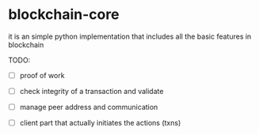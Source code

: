 # blockchain-core

it is an simple python implementation that includes all the basic features in blockchain

TODO:

- [ ]  proof of work
- [ ]  check integrity of a transaction and validate
- [ ]  manage peer address and communication
- [ ]  client part that actually initiates the actions (txns)


